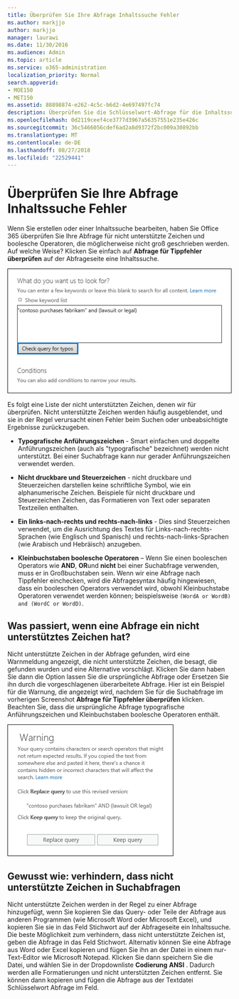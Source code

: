 ```yaml
---
title: Überprüfen Sie Ihre Abfrage Inhaltssuche Fehler
ms.author: markjjo
author: markjjo
manager: laurawi
ms.date: 11/30/2016
ms.audience: Admin
ms.topic: article
ms.service: o365-administration
localization_priority: Normal
search.appverid:
- MOE150
- MET150
ms.assetid: 88898874-e262-4c5c-b6d2-4e697497fc74
description: Überprüfen Sie die Schlüsselwort-Abfrage für die Inhaltssuche für Fehler und Tippfehler, wie beispielsweise nicht unterstützte Zeichen und Kleinbuchstaben Sie boolesche Operatoren, vor dem Ausführen der Suche. Wenn einen Fehler gefunden, wird eine überarbeitete Abfrage empfohlen.
ms.openlocfilehash: 0d2119ceef4ce3777d3967a56357551e235e426c
ms.sourcegitcommit: 36c5466056cdef6ad2a8d9372f2bc009a30892bb
ms.translationtype: MT
ms.contentlocale: de-DE
ms.lasthandoff: 08/27/2018
ms.locfileid: "22529441"
---
```

# <a name="check-your-content-search-query-for-errors"></a>Überprüfen Sie Ihre Abfrage Inhaltssuche Fehler

Wenn Sie erstellen oder einer Inhaltssuche bearbeiten, haben Sie Office 365 überprüfen Sie Ihre Abfrage für nicht unterstützte Zeichen und boolesche Operatoren, die möglicherweise nicht groß geschrieben werden. Auf welche Weise? Klicken Sie einfach auf **Abfrage für Tippfehler überprüfen** auf der Abfrageseite eine Inhaltssuche. 
  
![Klicken Sie auf "Überprüfen Sie die Abfrage für Tippfehler" So überprüfen Sie die Suchabfrage für nicht unterstützte Zeichen](media/e5314306-cfb2-481d-9b5c-13ce658156e7.png)
  
Es folgt eine Liste der nicht unterstützten Zeichen, denen wir für überprüfen. Nicht unterstützte Zeichen werden häufig ausgeblendet, und sie in der Regel verursacht einen Fehler beim Suchen oder unbeabsichtigte Ergebnisse zurückzugeben.
  
- **Typografische Anführungszeichen** - Smart einfachen und doppelte Anführungszeichen (auch als "typografische" bezeichnet) werden nicht unterstützt. Bei einer Suchabfrage kann nur gerader Anführungszeichen verwendet werden. 
    
- **Nicht druckbare und Steuerzeichen** - nicht druckbare und Steuerzeichen darstellen keine schriftliche Symbol, wie ein alphanumerische Zeichen. Beispiele für nicht druckbare und Steuerzeichen Zeichen, das Formatieren von Text oder separaten Textzeilen enthalten. 
    
- **Ein links-nach-rechts und rechts-nach-links** - Dies sind Steuerzeichen verwendet, um die Ausrichtung des Textes für Links-nach-rechts-Sprachen (wie Englisch und Spanisch) und rechts-nach-links-Sprachen (wie Arabisch und Hebräisch) anzugeben.
    
- **Kleinbuchstaben boolesche Operatoren** – Wenn Sie einen booleschen Operators wie **AND**, **OR**und **nicht** bei einer Suchabfrage verwenden, muss er in Großbuchstaben sein. Wenn wir eine Abfrage nach Tippfehler einchecken, wird die Abfragesyntax häufig hingewiesen, dass ein booleschen Operators verwendet wird, obwohl Kleinbuchstabe Operatoren verwendet werden können; beispielsweise `(WordA or WordB) and (WordC or WordD)`.
    
## <a name="what-happens-if-a-query-has-an-unsupported-character"></a>Was passiert, wenn eine Abfrage ein nicht unterstütztes Zeichen hat?

Nicht unterstützte Zeichen in der Abfrage gefunden, wird eine Warnmeldung angezeigt, die nicht unterstützte Zeichen, die besagt, die gefunden wurden und eine Alternative vorschlägt. Klicken Sie dann haben Sie dann die Option lassen Sie die ursprüngliche Abfrage oder Ersetzen Sie ihn durch die vorgeschlagenen überarbeitete Abfrage. Hier ist ein Beispiel für die Warnung, die angezeigt wird, nachdem Sie für die Suchabfrage im vorherigen Screenshot **Abfrage für Tippfehler überprüfen** klicken. Beachten Sie, dass die ursprüngliche Abfrage typografische Anführungszeichen und Kleinbuchstaben boolesche Operatoren enthält. 
  
![Mit vorgeschlagenen Überarbeitung für Ihre Abfrage wird eine Warnmeldung angezeigt.](media/23214b30-8e52-412c-bd80-63fb1b3ed52d.png)
  
## <a name="how-to-prevent-unsupported-characters-in-your-search-queries"></a>Gewusst wie: verhindern, dass nicht unterstützte Zeichen in Suchabfragen

Nicht unterstützte Zeichen werden in der Regel zu einer Abfrage hinzugefügt, wenn Sie kopieren Sie das Query- oder Teile der Abfrage aus anderen Programmen (wie Microsoft Word oder Microsoft Excel), und kopieren Sie sie in das Feld Stichwort auf der Abfrageseite ein Inhaltssuche. Die beste Möglichkeit zum verhindern, dass nicht unterstützte Zeichen ist, geben die Abfrage in das Feld Stichwort. Alternativ können Sie eine Abfrage aus Word oder Excel kopieren und fügen Sie ihn an der Datei in einem nur-Text-Editor wie Microsoft Notepad. Klicken Sie dann speichern Sie die Datei, und wählen Sie in der Dropdownliste **Codierung** **ANSI** . Dadurch werden alle Formatierungen und nicht unterstützten Zeichen entfernt. Sie können dann kopieren und fügen die Abfrage aus der Textdatei Schlüsselwort Abfrage im Feld. 
